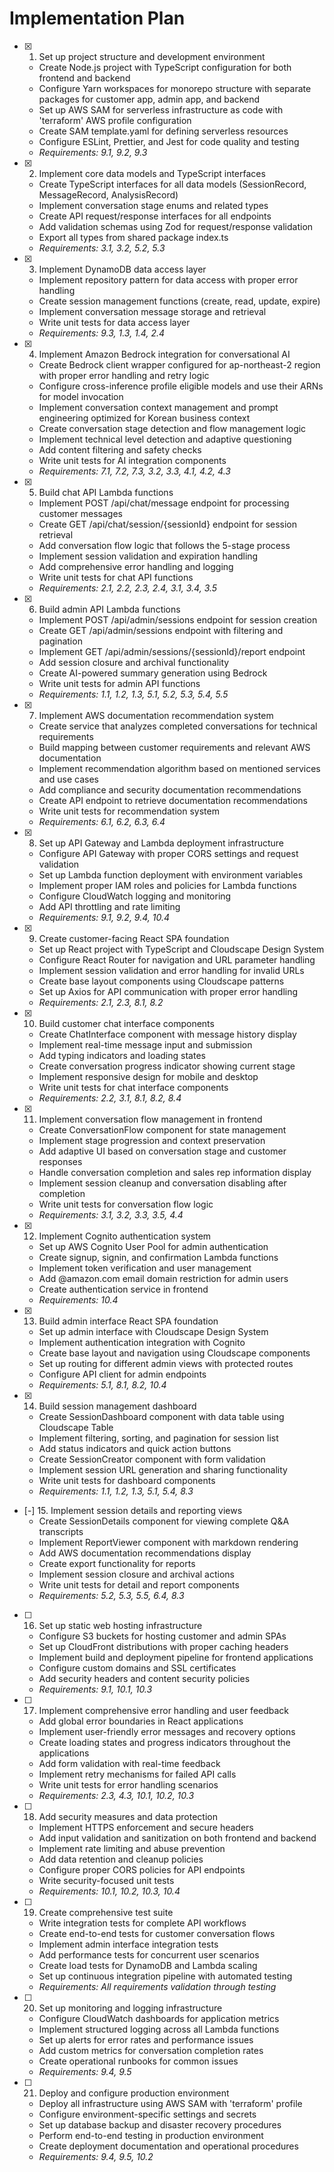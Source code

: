 # Implementation Plan

- [x] 1. Set up project structure and development environment
  - Create Node.js project with TypeScript configuration for both frontend and backend
  - Configure Yarn workspaces for monorepo structure with separate packages for customer app, admin app, and backend
  - Set up AWS SAM for serverless infrastructure as code with 'terraform' AWS profile configuration
  - Create SAM template.yaml for defining serverless resources
  - Configure ESLint, Prettier, and Jest for code quality and testing
  - _Requirements: 9.1, 9.2, 9.3_

- [x] 2. Implement core data models and TypeScript interfaces
  - Create TypeScript interfaces for all data models (SessionRecord, MessageRecord, AnalysisRecord)
  - Implement conversation stage enums and related types
  - Create API request/response interfaces for all endpoints
  - Add validation schemas using Zod for request/response validation
  - Export all types from shared package index.ts
  - _Requirements: 3.1, 3.2, 5.2, 5.3_

- [x] 3. Implement DynamoDB data access layer
  - Implement repository pattern for data access with proper error handling
  - Create session management functions (create, read, update, expire)
  - Implement conversation message storage and retrieval
  - Write unit tests for data access layer
  - _Requirements: 9.3, 1.3, 1.4, 2.4_

- [x] 4. Implement Amazon Bedrock integration for conversational AI
  - Create Bedrock client wrapper configured for ap-northeast-2 region with proper error handling and retry logic
  - Configure cross-inference profile eligible models and use their ARNs for model invocation
  - Implement conversation context management and prompt engineering optimized for Korean business context
  - Create conversation stage detection and flow management logic
  - Implement technical level detection and adaptive questioning
  - Add content filtering and safety checks
  - Write unit tests for AI integration components
  - _Requirements: 7.1, 7.2, 7.3, 3.2, 3.3, 4.1, 4.2, 4.3_

- [x] 5. Build chat API Lambda functions
  - Implement POST /api/chat/message endpoint for processing customer messages
  - Create GET /api/chat/session/{sessionId} endpoint for session retrieval
  - Add conversation flow logic that follows the 5-stage process
  - Implement session validation and expiration handling
  - Add comprehensive error handling and logging
  - Write unit tests for chat API functions
  - _Requirements: 2.1, 2.2, 2.3, 2.4, 3.1, 3.4, 3.5_

- [x] 6. Build admin API Lambda functions
  - Implement POST /api/admin/sessions endpoint for session creation
  - Create GET /api/admin/sessions endpoint with filtering and pagination
  - Implement GET /api/admin/sessions/{sessionId}/report endpoint
  - Add session closure and archival functionality
  - Create AI-powered summary generation using Bedrock
  - Write unit tests for admin API functions
  - _Requirements: 1.1, 1.2, 1.3, 5.1, 5.2, 5.3, 5.4, 5.5_

- [x] 7. Implement AWS documentation recommendation system
  - Create service that analyzes completed conversations for technical requirements
  - Build mapping between customer requirements and relevant AWS documentation
  - Implement recommendation algorithm based on mentioned services and use cases
  - Add compliance and security documentation recommendations
  - Create API endpoint to retrieve documentation recommendations
  - Write unit tests for recommendation system
  - _Requirements: 6.1, 6.2, 6.3, 6.4_

- [x] 8. Set up API Gateway and Lambda deployment infrastructure
  - Configure API Gateway with proper CORS settings and request validation
  - Set up Lambda function deployment with environment variables
  - Implement proper IAM roles and policies for Lambda functions
  - Configure CloudWatch logging and monitoring
  - Add API throttling and rate limiting
  - _Requirements: 9.1, 9.2, 9.4, 10.4_

- [x] 9. Create customer-facing React SPA foundation
  - Set up React project with TypeScript and Cloudscape Design System
  - Configure React Router for navigation and URL parameter handling
  - Implement session validation and error handling for invalid URLs
  - Create base layout components using Cloudscape patterns
  - Set up Axios for API communication with proper error handling
  - _Requirements: 2.1, 2.3, 8.1, 8.2_

- [x] 10. Build customer chat interface components
  - Create ChatInterface component with message history display
  - Implement real-time message input and submission
  - Add typing indicators and loading states
  - Create conversation progress indicator showing current stage
  - Implement responsive design for mobile and desktop
  - Write unit tests for chat interface components
  - _Requirements: 2.2, 3.1, 8.1, 8.2, 8.4_

- [x] 11. Implement conversation flow management in frontend
  - Create ConversationFlow component for state management
  - Implement stage progression and context preservation
  - Add adaptive UI based on conversation stage and customer responses
  - Handle conversation completion and sales rep information display
  - Implement session cleanup and conversation disabling after completion
  - Write unit tests for conversation flow logic
  - _Requirements: 3.1, 3.2, 3.3, 3.5, 4.4_

- [x] 12. Implement Cognito authentication system
  - Set up AWS Cognito User Pool for admin authentication
  - Create signup, signin, and confirmation Lambda functions
  - Implement token verification and user management
  - Add @amazon.com email domain restriction for admin users
  - Create authentication service in frontend
  - _Requirements: 10.4_

- [x] 13. Build admin interface React SPA foundation
  - Set up admin interface with Cloudscape Design System
  - Implement authentication integration with Cognito
  - Create base layout and navigation using Cloudscape components
  - Set up routing for different admin views with protected routes
  - Configure API client for admin endpoints
  - _Requirements: 5.1, 8.1, 8.2, 10.4_

- [x] 14. Build session management dashboard
  - Create SessionDashboard component with data table using Cloudscape Table
  - Implement filtering, sorting, and pagination for session list
  - Add status indicators and quick action buttons
  - Create SessionCreator component with form validation
  - Implement session URL generation and sharing functionality
  - Write unit tests for dashboard components
  - _Requirements: 1.1, 1.2, 1.3, 5.1, 5.4, 8.3_

- [-] 15. Implement session details and reporting views
  - Create SessionDetails component for viewing complete Q&A transcripts
  - Implement ReportViewer component with markdown rendering
  - Add AWS documentation recommendations display
  - Create export functionality for reports
  - Implement session closure and archival actions
  - Write unit tests for detail and report components
  - _Requirements: 5.2, 5.3, 5.5, 6.4, 8.3_

- [ ] 16. Set up static web hosting infrastructure
  - Configure S3 buckets for hosting customer and admin SPAs
  - Set up CloudFront distributions with proper caching headers
  - Implement build and deployment pipeline for frontend applications
  - Configure custom domains and SSL certificates
  - Add security headers and content security policies
  - _Requirements: 9.1, 10.1, 10.3_

- [ ] 17. Implement comprehensive error handling and user feedback
  - Add global error boundaries in React applications
  - Implement user-friendly error messages and recovery options
  - Create loading states and progress indicators throughout the applications
  - Add form validation with real-time feedback
  - Implement retry mechanisms for failed API calls
  - Write unit tests for error handling scenarios
  - _Requirements: 2.3, 4.3, 10.1, 10.2, 10.3_

- [ ] 18. Add security measures and data protection
  - Implement HTTPS enforcement and secure headers
  - Add input validation and sanitization on both frontend and backend
  - Implement rate limiting and abuse prevention
  - Add data retention and cleanup policies
  - Configure proper CORS policies for API endpoints
  - Write security-focused unit tests
  - _Requirements: 10.1, 10.2, 10.3, 10.4_

- [ ] 19. Create comprehensive test suite
  - Write integration tests for complete API workflows
  - Create end-to-end tests for customer conversation flows
  - Implement admin interface integration tests
  - Add performance tests for concurrent user scenarios
  - Create load tests for DynamoDB and Lambda scaling
  - Set up continuous integration pipeline with automated testing
  - _Requirements: All requirements validation through testing_

- [ ] 20. Set up monitoring and logging infrastructure
  - Configure CloudWatch dashboards for application metrics
  - Implement structured logging across all Lambda functions
  - Set up alerts for error rates and performance issues
  - Add custom metrics for conversation completion rates
  - Create operational runbooks for common issues
  - _Requirements: 9.4, 9.5_

- [ ] 21. Deploy and configure production environment
  - Deploy all infrastructure using AWS SAM with 'terraform' profile
  - Configure environment-specific settings and secrets
  - Set up database backup and disaster recovery procedures
  - Perform end-to-end testing in production environment
  - Create deployment documentation and operational procedures
  - _Requirements: 9.4, 9.5, 10.2_